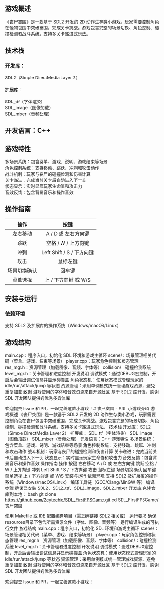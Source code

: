 ## 游戏概述
《丧尸突围》是一款基于 SDL2 开发的 2D 动作生存类小游戏，玩家需要控制角色在怪物包围中突破重围，完成关卡挑战。游戏包含完整的场景切换、角色控制、碰撞检测和战斗系统，支持多关卡递进式玩法。  
## 技术栈
### 开发库：  
SDL2（Simple DirectMedia Layer 2）  

#### 扩展库：  
SDL_ttf（字体渲染）  
SDL_image（图像加载）  
SDL_mixer（音频处理）  
## 开发语言：C++
## 游戏特性
多场景系统：包含菜单、游戏、说明、游戏结束等场景  
角色控制系统：支持移动、跳跃、冲刺和攻击动作  
战斗机制：玩家与丧尸的碰撞检测和伤害计算  
关卡递进：完成当前关卡后自动进入下一关  
状态显示：实时显示玩家生命值和攻击力  
音效反馈：包含背景音乐和操作音效  
## 操作指南
|操作|按键|
|:--:|:--:|
左右移动|A / D 或 左右方向键
跳跃|空格 / W / 上方向键
冲刺|Left Shift / S / 下方向键
攻击|鼠标左键
场景切换确认|回车键
菜单选择|上 / 下方向键 或 W/S
## 安装与运行
### 依赖环境
支持 SDL2 及扩展库的操作系统（Windows/macOS/Linux）   
## 游戏结构
main.cpp：程序入口，初始化 SDL 环境和游戏主循环
scene/：场景管理相关代码（菜单、游戏、结束等场景）
player.cpp：玩家角色控制和状态管理
res_mgr.h：资源管理（加载图像、音频、字体等）
collision/：碰撞检测系统
level_mgr.h：关卡管理和进度控制
开发说明
调试模式：通过DEBUG宏控制，开启后会输出调试信息并显示碰撞盒
角色状态机：使用状态模式管理玩家的 idle/run/attack/jump 等状态
资源管理：采用单例模式统一管理游戏资源，避免重复加载
致谢
游戏使用的字体和音效资源来自开源社区
基于 SDL2 库开发，感谢 SDL 开发团队提供的优秀多媒体库

欢迎提交 Issue 和 PR，一起完善这款小游戏！# 丧尸突围 - SDL 小游戏介绍
游戏概述
《丧尸突围》是一款基于 SDL2 开发的 2D 动作生存类小游戏，玩家需要控制角色在丧尸包围中突破重围，完成关卡挑战。游戏包含完整的场景切换、角色控制、碰撞检测和战斗系统，支持多关卡递进式玩法。
技术栈
开发库：SDL2（Simple DirectMedia Layer 2）
扩展库：
SDL_ttf（字体渲染）
SDL_image（图像加载）
SDL_mixer（音频处理）
开发语言：C++
游戏特性
多场景系统：包含菜单、游戏、说明、游戏结束等场景
角色控制系统：支持移动、跳跃、冲刺和攻击动作
战斗机制：玩家与丧尸的碰撞检测和伤害计算
关卡递进：完成当前关卡后自动进入下一关
状态显示：实时显示玩家生命值和攻击力
音效反馈：包含背景音乐和操作音效
操作指南
操作	按键
左右移动	A / D 或 左右方向键
跳跃	空格 / W / 上方向键
冲刺	Left Shift / S / 下方向键
攻击	鼠标左键
场景切换确认	回车键
菜单选择	上 / 下方向键 或 W/S
安装与运行
依赖环境
支持 SDL2 及扩展库的操作系统（Windows/macOS/Linux）
编译工具链（GCC/Clang/MinGW 等）
编译步骤
确保已安装 SDL2、SDL2_ttf、SDL2_image、SDL2_mixer 开发库
克隆仓库到本地：
bash
git clone https://github.com/2cytechie/SDL_FirstFPSGame.git
cd SDL_FirstFPSGame/丧尸突围

使用 Makefile 或 IDE 配置编译项目（需正确链接 SDL2 相关库）
运行要求
确保resources目录下包含所需资源文件（字体、图像、音频等）
运行编译生成的可执行文件
游戏结构
main.cpp：程序入口，初始化 SDL 环境和游戏主循环
scene/：场景管理相关代码（菜单、游戏、结束等场景）
player.cpp：玩家角色控制和状态管理
res_mgr.h：资源管理（加载图像、音频、字体等）
collision/：碰撞检测系统
level_mgr.h：关卡管理和进度控制
开发说明
调试模式：通过DEBUG宏控制，开启后会输出调试信息并显示碰撞盒
角色状态机：使用状态模式管理玩家的 idle/run/attack/jump 等状态
资源管理：采用单例模式统一管理游戏资源，避免重复加载
致谢
游戏使用的字体和音效资源来自开源社区
基于 SDL2 库开发，感谢 SDL 开发团队提供的优秀多媒体库

欢迎提交 Issue 和 PR，一起完善这款小游戏！

